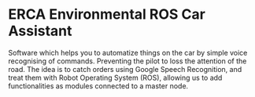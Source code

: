 # ERCA Environmental ROS Car Assistant
Software which helps you to automatize things on the car by simple voice recognising of commands. 
Preventing the pilot to loss the attention of the road.
The idea is to catch orders using Google Speech Recognition, and treat them with Robot Operating System (ROS),
allowing us to add functionalities as modules connected to a master node.
